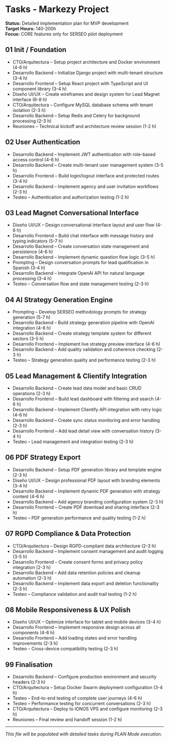 # Tasks - Markezy Project

**Status:** Detailed implementation plan for MVP development  
**Target Hours:** 140-200h  
**Focus:** CORE features only for SERSEO pilot deployment

## 01 Init / Foundation

- CTO/Arquitectura – Setup project architecture and Docker environment (4-6 h)
- Desarrollo Backend – Initialize Django project with multi-tenant structure (3-4 h)
- Desarrollo Frontend – Setup React project with TypeScript and UI component library (3-4 h)
- Diseño UI/UX – Create wireframes and design system for Lead Magnet interface (6-8 h)
- CTO/Arquitectura – Configure MySQL database schema with tenant isolation (2-3 h)
- Desarrollo Backend – Setup Redis and Celery for background processing (2-3 h)
- Reuniones – Technical kickoff and architecture review session (1-2 h)

## 02 User Authentication

- Desarrollo Backend – Implement JWT authentication with role-based access control (4-6 h)
- Desarrollo Backend – Create multi-tenant user management system (3-5 h)
- Desarrollo Frontend – Build login/logout interface and protected routes (3-4 h)
- Desarrollo Backend – Implement agency and user invitation workflows (2-3 h)
- Testeo – Authentication and authorization testing (1-2 h)

## 03 Lead Magnet Conversational Interface

- Diseño UI/UX – Design conversational interface layout and user flow (4-6 h)
- Desarrollo Frontend – Build chat interface with message history and typing indicators (5-7 h)
- Desarrollo Backend – Create conversation state management and persistence (4-6 h)
- Desarrollo Backend – Implement dynamic question flow logic (3-5 h)
- Prompting – Design conversation prompts for lead qualification in Spanish (3-4 h)
- Desarrollo Backend – Integrate OpenAI API for natural language processing (3-4 h)
- Testeo – Conversation flow and state management testing (2-3 h)

## 04 AI Strategy Generation Engine

- Prompting – Develop SERSEO methodology prompts for strategy generation (5-7 h)
- Desarrollo Backend – Build strategy generation pipeline with OpenAI integration (4-6 h)
- Desarrollo Backend – Create strategy template system for different sectors (3-5 h)
- Desarrollo Frontend – Implement live strategy preview interface (4-6 h)
- Desarrollo Backend – Add quality validation and coherence checking (2-3 h)
- Testeo – Strategy generation quality and performance testing (2-3 h)

## 05 Lead Management & Clientify Integration

- Desarrollo Backend – Create lead data model and basic CRUD operations (2-3 h)
- Desarrollo Frontend – Build lead dashboard with filtering and search (4-6 h)
- Desarrollo Backend – Implement Clientify API integration with retry logic (4-6 h)
- Desarrollo Backend – Create sync status monitoring and error handling (2-3 h)
- Desarrollo Frontend – Add lead detail view with conversation history (3-4 h)
- Testeo – Lead management and integration testing (2-3 h)

## 06 PDF Strategy Export

- Desarrollo Backend – Setup PDF generation library and template engine (2-3 h)
- Diseño UI/UX – Design professional PDF layout with branding elements (3-4 h)
- Desarrollo Backend – Implement dynamic PDF generation with strategy content (4-6 h)
- Desarrollo Backend – Add agency branding configuration system (2-3 h)
- Desarrollo Frontend – Create PDF download and sharing interface (2-3 h)
- Testeo – PDF generation performance and quality testing (1-2 h)

## 07 RGPD Compliance & Data Protection

- CTO/Arquitectura – Design RGPD-compliant data architecture (2-3 h)
- Desarrollo Backend – Implement consent management and audit logging (3-5 h)
- Desarrollo Frontend – Create consent forms and privacy policy integration (2-3 h)
- Desarrollo Backend – Add data retention policies and cleanup automation (2-3 h)
- Desarrollo Backend – Implement data export and deletion functionality (2-3 h)
- Testeo – Compliance validation and audit trail testing (1-2 h)

## 08 Mobile Responsiveness & UX Polish

- Diseño UI/UX – Optimize interface for tablet and mobile devices (3-4 h)
- Desarrollo Frontend – Implement responsive design across all components (4-6 h)
- Desarrollo Frontend – Add loading states and error handling improvements (2-3 h)
- Testeo – Cross-device compatibility testing (2-3 h)

## 99 Finalisation

- Desarrollo Backend – Configure production environment and security headers (2-3 h)
- CTO/Arquitectura – Setup Docker Swarm deployment configuration (3-4 h)
- Testeo – End-to-end testing of complete user journeys (4-6 h)
- Testeo – Performance testing for concurrent conversations (2-3 h)
- CTO/Arquitectura – Deploy to IONOS VPS and configure monitoring (2-3 h)
- Reuniones – Final review and handoff session (1-2 h)

---

_This file will be populated with detailed tasks during PLAN Mode execution._
